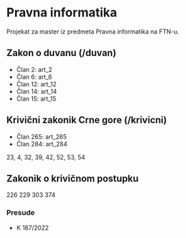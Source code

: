 # Pravna informatika
Projekat za master iz predmeta Pravna informatika na FTN-u.

## Zakon o duvanu (/duvan)
- Član 2: art_2
- Član 6: art_6
- Član 12: art_12
- Član 14: art_14
- Član 15: art_15

## Krivični zakonik Crne gore (/krivicni)
- Član 265: art_265
- Član 284: art_284

23, 4, 32, 39, 42, 52, 53, 54

## Zakonik o krivičnom postupku
226 229 303 374

### Presude
- K 187/2022

<ref href="/krivicni#art_265_point_2"></ref>

<ref href="/krivicni#art_"></ref>